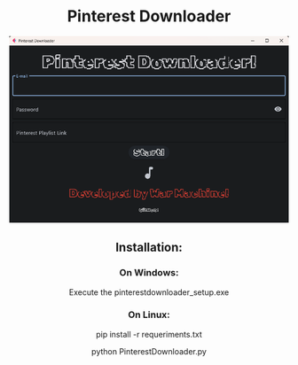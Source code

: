 <h1 align="center">Pinterest Downloader</h1>

<p align="center">
  <img src="assets/pinterestdownloader.png" alt="Pinterest Downloader">
</p>

<h2 align="center">Installation: </h2>

<h3 align="center">On Windows: </h3>
<p align="center">Execute the pinterestdownloader_setup.exe</p>

<h3 align="center">On Linux: </h3>
<p align="center">pip install -r requeriments.txt</p>
<p align="center">python PinterestDownloader.py</p>
